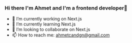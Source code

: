 ### Hi there I'm Ahmet and I'm a frontend developer👋 

- 🔭 I’m currently working on Next.js
- 🌱 I’m currently learning Next.js
- 👯 I’m looking to collaborate on Next.js
- 📫 How to reach me: ahmetcandgn@gmail.com
